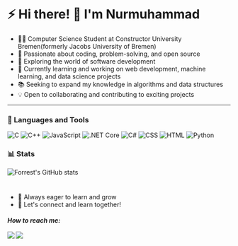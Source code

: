 # ⚡ Hi there! 👋 I'm Nurmuhammad

- 👨‍💻 Computer Science Student at Constructor University Bremen(formerly Jacobs University of Bremen)
- 🌟 Passionate about coding, problem-solving, and open source
- 🚀 Exploring the world of software development
- 🔭 Currently learning and working on web development, machine learning, and data science projects
- 📚 Seeking to expand my knowledge in algorithms and data structures
- 💡 Open to collaborating and contributing to exciting projects
---
### 🧰 Languages and Tools

![C](https://img.shields.io/badge/C-%2300599C.svg?style=for-the-badge&logo=c&logoColor=white)
![C++](https://img.shields.io/badge/C++-%2300599C.svg?style=for-the-badge&logo=c%2B%2B&logoColor=white)
![JavaScript](https://img.shields.io/badge/JavaScript-%23F7DF1E.svg?style=for-the-badge&logo=javascript&logoColor=black)
![.NET Core](https://img.shields.io/badge/.NET%20Core-%5C%2300BFFF.svg?style=for-the-badge&logo=.net&logoColor=white)
![C#](https://img.shields.io/badge/C%23-%239146FF.svg?style=for-the-badge&logo=c-sharp&logoColor=white)
![CSS](https://img.shields.io/badge/CSS-%231572B6.svg?style=for-the-badge&logo=css3&logoColor=white)
![HTML](https://img.shields.io/badge/HTML-%23E34F26.svg?style=for-the-badge&logo=html5&logoColor=white)
![Python](https://img.shields.io/badge/Python-%233776AB.svg?style=for-the-badge&logo=python&logoColor=white)



### 📊 Stats

![Forrest's GitHub stats](https://github-readme-stats.vercel.app/api?username=ordinarysoftware&show_icons=true&theme=gruvbox)

<!-- ![GitHub Streak](https://streak-stats.demolab.com?user=ordinarysoftware&theme=gruvbox&border_radius=4.5) -->

#
- 📖 Always eager to learn and grow
- 💬 Let's connect and learn together!
<h5>How to reach me:
<br><br> 
<a href="mailto:Abdurasulovs.01.27@gmail.com"><img src="https://img.shields.io/badge/-Abdurasulovs.01.27@gmail.com-D14836?style=flat&logo=Gmail&logoColor=white"/></a>
<a href="https://www.linkedin.com/in/nurmukhammad-abdurasulov-950160195/"><img src="https://img.shields.io/badge/LinkedIn-%230077B5.svg?style=flat&logo=linkedin&logoColor=white"/></a>

